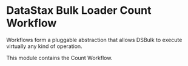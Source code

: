 # DataStax Bulk Loader Count Workflow

Workflows form a pluggable abstraction that allows DSBulk to execute virtually any kind of 
operation.

This module contains the Count Workflow.

